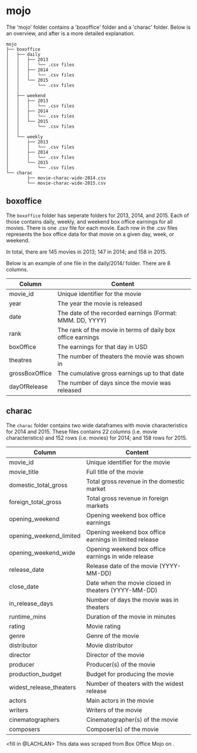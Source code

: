 # mojo
The 'mojo' folder contains a 'boxoffice' folder and a 'charac' folder. 
Below is an overview, and after is a more detailed explanation.

```
mojo
├── boxoffice
│   ├── daily
│   │   ├── 2013 
│   │   │   └── .csv files
│   │   ├── 2014
│   │   │   └── .csv files
│   │   └── 2015                                               
│   │       └── .csv files
│   │
│   ├── weekend    
│   │   ├── 2013 
│   │   │   └── .csv files
│   │   ├── 2014
│   │   │   └── .csv files
│   │   └── 2015                                               
│   │       └── .csv files
│   │
│   └── weekly
│       ├── 2013 
│       │   └── .csv files
│       ├── 2014
│       │   └── .csv files
│       └── 2015                                               
│           └── .csv files
└── charac
        ├── movie-charac-wide-2014.csv
        └── movie-charac-wide-2015.csv       
```

## **boxoffice**

The `boxoffice` folder has seperate folders for 2013, 2014, and 2015.
Each of those contains daily, weekly, and weekend box office earnings for all movies. 
There is one .csv file for each movie.
Each row in the .csv files represents the box office data for that movie on a given day, week, or weekend.

In total, there are 145 movies in 2013; 147 in 2014; and 158 in 2015.

Below is an example of one file in the daily/2014/ folder.
There are 8 columns.

| Column          | Content                                                      |
|-----------------|--------------------------------------------------------------|
| movie_id        | Unique identifier for the movie                              |
| year            | The year the movie is released                               |
| date            | The date of the recorded earnings (Format: MMM. DD, YYYY)    |
| rank            | The rank of the movie in terms of daily box office earnings  |
| boxOffice       | The earnings for that day in USD                             |
| theatres        | The number of theaters the movie was shown in                |
| grossBoxOffice  | The cumulative gross earnings up to that date                |
| dayOfRelease    | The number of days since the movie was released              |                                           | 


## **charac**
The `charac` folder contains two wide dataframes with movie characteristics for 2014 and 2015. 
These files contains 22 columns (i.e. movie characteristics) and 152 rows (i.e. movies) for 2014; and 158 rows for 2015.

| Column                   | Content                                                |
| ------------------------ | ------------------------------------------------------ |
| movie_id                 | Unique identifier for the movie                        |
| movie_title              | Full title of the movie                                |
| domestic_total_gross     | Total gross revenue in the domestic market             |
| foreign_total_gross      | Total gross revenue in foreign markets                 |
| opening_weekend          | Opening weekend box office earnings                    |
| opening_weekend_limited  | Opening weekend box office earnings in limited release |
| opening_weekend_wide     | Opening weekend box office earnings in wide release    |
| release_date             | Release date of the movie (YYYY-MM-DD)                 |
| close_date               | Date when the movie closed in theaters (YYYY-MM-DD)    |
| in_release_days          | Number of days the movie was in theaters               |
| runtime_mins             | Duration of the movie in minutes                       |
| rating                   | Movie rating                                           |
| genre                    | Genre of the movie                                     |
| distributor              | Movie distributor                                      |
| director                 | Director of the movie                                  |
| producer                 | Producer(s) of the movie                               |
| production_budget        | Budget for producing the movie                         |
| widest_release_theaters  | Number of theaters with the widest release             |
| actors                   | Main actors in the movie                               |
| writers                  | Writers of the movie                                   |
| cinematographers         | Cinematographer(s) of the movie                        |
| composers                | Composer(s) of the movie                               |

<fill in @LACHLAN>
This data was scraped from Box Office Mojo <link> on <date>. 